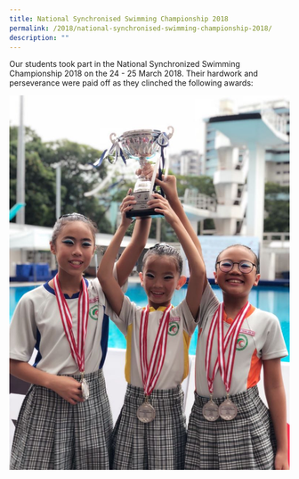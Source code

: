```yaml
---
title: National Synchronised Swimming Championship 2018
permalink: /2018/national-synchronised-swimming-championship-2018/
description: ""
---
```

Our students took part in the National Synchronized Swimming Championship 2018 on the 24 - 25 March 2018. Their hardwork and perseverance were paid off as they clinched the following awards:


![](/images/2018syncwim.jpg)